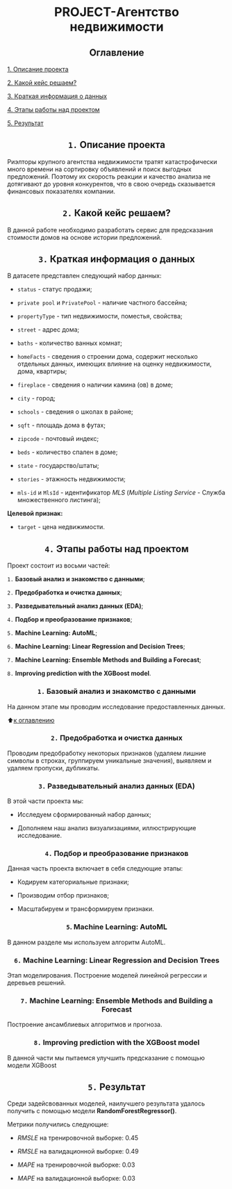 # <center> **PROJECT-Агентство недвижимости**

## <center> **Оглавление**
[1. Описание проекта](https://github.com/Ilya-Zakharenko/sf_data_sciense/tree/main/project_7/README.md#Описание-проекта)

[2. Какой кейс решаем?](https://github.com/Ilya-Zakharenko/sf_data_sciense/tree/main/project_7/README.md#Какой-кейс-решаем)

[3. Краткая информация о данных](https://github.com/Ilya-Zakharenko/sf_data_sciense/tree/main/project_7/README.md#Краткая-информация-о-данных)

[4. Этапы работы над проектом](https://github.com/Ilya-Zakharenko/sf_data_sciense/tree/main/project_7/README.md#Этапы-работы-над-проектом)

[5. Результат](https://github.com/Ilya-Zakharenko/sf_data_sciense/tree/main/project_7/README.md#Результат)



## <center> **`1.` Описание проекта**
Риэлторы крупного агентства недвижимости тратят катастрофически много времени на сортировку объявлений и поиск выгодных предложений. Поэтому их скорость реакции и качество анализа не дотягивают до уровня конкурентов, что в свою очередь сказывается финансовых показателях компании.



## <center> **`2.` Какой кейс решаем?**
В данной работе необходимо разработать сервис для предсказания стоимости домов на основе истории предложений. 



## <center> **`3.` Краткая информация о данных**
В датасете представлен следующий набор данных:

* `status` - статус продажи;

* `private pool` и `PrivatePool` - наличие частного бассейна;

* `propertyType` - тип недвижимости, поместья, свойства;

* `street` - адрес дома;

* `baths` - количество ванных комнат;

* `homeFacts` - сведения о строении дома, содержит несколько отдельных данных, имеющих влияние на оценку недвижимости, дома, квартиры;

* `fireplace` - сведения о наличии камина (ов) в доме;

* `city` - город;

* `schools` - сведения о школах в районе;

* `sqft` - площадь дома в футах;

* `zipcode` - почтовый индекс;

* `beds` - количество спален в доме;

* `state` - государство/штаты;

* `stories` - этажность недвижимости;

* `mls-id` и `MlsId` - идентификатор *MLS* (*Multiple Listing Service* - Служба множественного листинга);

**Целевой признак:**

* `target` - цена недвижимости.



## <center> **`4.` Этапы работы над проектом**
Проект состоит из восьми частей:

`1.` **Базовый анализ и знакомство с данными**;

`2.` **Предобработка и очистка данных**;

`3.` **Разведывательный анализ данных (EDA)**;

`4.` **Подбор и преобразование признаков**;

`5.` **Machine Learning: AutoML**;

`6.` **Machine Learning: Linear Regression and Decision Trees**;

`7.` **Machine Learning: Ensemble Methods and Building a Forecast**;

`8.` **Improving prediction with the XGBoost model**.


### <center> **`1.` Базовый анализ и знакомство с данными**
На данном этапе мы проводим исследование предоставленных данных.

:arrow_up:[к оглавлению](https://github.com/Ilya-Zakharenko/sf_data_sciense/tree/main/project_5/README.md#Оглавление)



### <center> **`2.` Предобработка и очистка данных**
Проводим предобработку некоторых признаков (удаляем лишние символы в строках, группируем уникальные значения), выявляем и удаляем пропуски, дубликаты.



### <center> **`3.` Разведывательный анализ данных (EDA)**
В этой части проекта мы:

* Исследуем сформированный набор данных; 

* Дополняем наш анализ визуализациями, иллюстрирующие исследование.



### <center> **`4.` Подбор и преобразование признаков**
Данная часть проекта включает в себя следующие этапы:

* Кодируем категориальные признаки;

* Производим отбор признаков;

* Масштабируем и трансформируем признаки.



### <center> **`5`. Machine Learning: AutoML**
В данном разделе мы используем алгоритм AutoML.



### <center> **`6.` Machine Learning: Linear Regression and Decision Trees**
Этап моделирования. Построение моделей линейной регрессии и деревьев решений.



### <center> **`7.` Machine Learning: Ensemble Methods and Building a Forecast**
Построение ансамблиевых алгоритмов и прогноза.



### <center> **`8.` Improving prediction with the XGBoost model**
В данной части мы пытаемся улучшить предсказание с помощью модели XGBoost




## <center> **`5.` Результат**

Среди задейсвованных моделей, наилучшего результата удалось получить с помощью модели **RandomForestRegressor()**. 

Метрики получились следующие: 

* *RMSLE* на тренировочной выборке: 0.45
* *RMSLE* на валидационной выборке: 0.49

* *MAPE* на тренировочной выборке: 0.03
* *MAPE* на валидационной выборке: 0.03